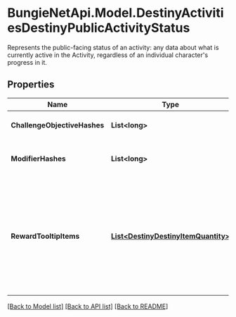 # BungieNetApi.Model.DestinyActivitiesDestinyPublicActivityStatus
Represents the public-facing status of an activity: any data about what is currently active in the Activity, regardless of an individual character's progress in it.
## Properties

Name | Type | Description | Notes
------------ | ------------- | ------------- | -------------
**ChallengeObjectiveHashes** | **List&lt;long&gt;** | Active Challenges for the activity, if any - represented as hashes for DestinyObjectiveDefinitions. | [optional] 
**ModifierHashes** | **List&lt;long&gt;** | The active modifiers on this activity, if any - represented as hashes for DestinyActivityModifierDefinitions. | [optional] 
**RewardTooltipItems** | [**List&lt;DestinyDestinyItemQuantity&gt;**](DestinyDestinyItemQuantity.md) | If the activity itself provides any specific \&quot;mock\&quot; rewards, this will be the items and their quantity.  Why \&quot;mock\&quot;, you ask? Because these are the rewards as they are represented in the tooltip of the Activity.  These are often pointers to fake items that look good in a tooltip, but represent an abstract concept of what you will get for a reward rather than the specific items you may obtain. | [optional] 

[[Back to Model list]](../README.md#documentation-for-models) [[Back to API list]](../README.md#documentation-for-api-endpoints) [[Back to README]](../README.md)

